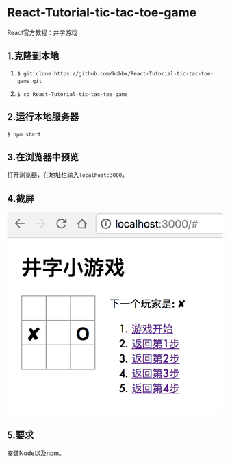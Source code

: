 # React-Tutorial-tic-tac-toe-game
React官方教程：井字游戏

## 1.克隆到本地
1. `$ git clone https://github.com/bbbbx/React-Tutorial-tic-tac-toe-game.git`

2. `$ cd React-Tutorial-tic-tac-toe-game`

## 2.运行本地服务器
`$ npm start`

## 3.在浏览器中预览
打开浏览器，在地址栏输入`localhost:3000`。

## 4.截屏
![](./shotScreen.png)

## 5.要求
安装Node以及npm。